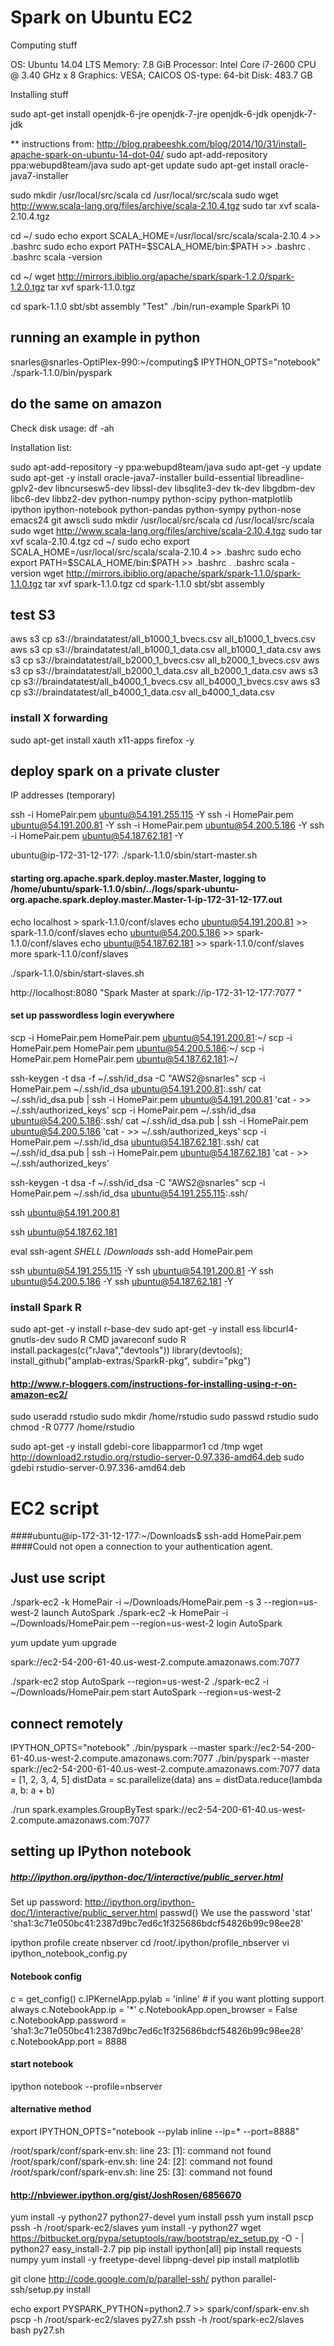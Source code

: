 # Spark on Ubuntu EC2

Computing stuff

OS: Ubuntu 14.04 LTS
Memory: 7.8 GiB
Processor: Intel Core i7-2600 CPU @ 3.40 GHz x 8
Graphics: VESA; CAICOS
OS-type: 64-bit
Disk: 483.7 GB

Installing stuff

sudo apt-get install openjdk-6-jre openjdk-7-jre openjdk-6-jdk openjdk-7-jdk

** instructions from: http://blog.prabeeshk.com/blog/2014/10/31/install-apache-spark-on-ubuntu-14-dot-04/
sudo apt-add-repository ppa:webupd8team/java
sudo apt-get update
sudo apt-get install oracle-java7-installer


sudo mkdir /usr/local/src/scala
cd /usr/local/src/scala
sudo wget http://www.scala-lang.org/files/archive/scala-2.10.4.tgz
sudo tar xvf scala-2.10.4.tgz

cd ~/
sudo echo export SCALA_HOME=/usr/local/src/scala/scala-2.10.4 >> .bashrc
sudo echo export PATH=\$SCALA_HOME/bin:\$PATH >> .bashrc
. .bashrc
scala -version

cd ~/
wget http://mirrors.ibiblio.org/apache/spark/spark-1.2.0/spark-1.2.0.tgz
tar xvf spark-1.1.0.tgz 

cd spark-1.1.0
sbt/sbt assembly
"Test"
./bin/run-example SparkPi 10

## running an example in python

snarles@snarles-OptiPlex-990:~/computing$ IPYTHON_OPTS="notebook" ./spark-1.1.0/bin/pyspark

## do the same on amazon

Check disk usage:
df -ah

Installation list:

sudo apt-add-repository -y ppa:webupd8team/java
sudo apt-get -y update
sudo apt-get -y install oracle-java7-installer build-essential libreadline-gplv2-dev libncursesw5-dev libssl-dev libsqlite3-dev tk-dev libgdbm-dev libc6-dev libbz2-dev python-numpy python-scipy python-matplotlib ipython ipython-notebook python-pandas python-sympy python-nose emacs24 git awscli
sudo mkdir /usr/local/src/scala
cd /usr/local/src/scala
sudo wget http://www.scala-lang.org/files/archive/scala-2.10.4.tgz
sudo tar xvf scala-2.10.4.tgz
cd ~/
sudo echo export SCALA_HOME=/usr/local/src/scala/scala-2.10.4 >> .bashrc
sudo echo export PATH=\$SCALA_HOME/bin:\$PATH >> .bashrc
. .bashrc
scala -version
wget http://mirrors.ibiblio.org/apache/spark/spark-1.1.0/spark-1.1.0.tgz
tar xvf spark-1.1.0.tgz 
cd spark-1.1.0
sbt/sbt assembly

## test S3


aws s3 cp s3://braindatatest/all_b1000_1_bvecs.csv all_b1000_1_bvecs.csv
aws s3 cp s3://braindatatest/all_b1000_1_data.csv all_b1000_1_data.csv
aws s3 cp s3://braindatatest/all_b2000_1_bvecs.csv all_b2000_1_bvecs.csv
aws s3 cp s3://braindatatest/all_b2000_1_data.csv all_b2000_1_data.csv
aws s3 cp s3://braindatatest/all_b4000_1_bvecs.csv all_b4000_1_bvecs.csv
aws s3 cp s3://braindatatest/all_b4000_1_data.csv all_b4000_1_data.csv




### install X forwarding

sudo apt-get install xauth x11-apps firefox -y

## deploy spark on a private cluster

IP addresses (temporary)

ssh -i HomePair.pem ubuntu@54.191.255.115 -Y
ssh -i HomePair.pem ubuntu@54.191.200.81 -Y
ssh -i HomePair.pem ubuntu@54.200.5.186 -Y
ssh -i HomePair.pem ubuntu@54.187.62.181 -Y

ubuntu@ip-172-31-12-177:
./spark-1.1.0/sbin/start-master.sh
####  starting org.apache.spark.deploy.master.Master, logging to /home/ubuntu/spark-1.1.0/sbin/../logs/spark-ubuntu-org.apache.spark.deploy.master.Master-1-ip-172-31-12-177.out
echo localhost > spark-1.1.0/conf/slaves
echo ubuntu@54.191.200.81 >> spark-1.1.0/conf/slaves
echo ubuntu@54.200.5.186 >> spark-1.1.0/conf/slaves
echo ubuntu@54.187.62.181 >> spark-1.1.0/conf/slaves
more spark-1.1.0/conf/slaves

./spark-1.1.0/sbin/start-slaves.sh

http://localhost:8080
"Spark Master at spark://ip-172-31-12-177:7077 "

#### set up passwordless login everywhere

scp -i HomePair.pem HomePair.pem ubuntu@54.191.200.81:~/ scp -i HomePair.pem HomePair.pem ubuntu@54.200.5.186:~/ scp -i HomePair.pem HomePair.pem ubuntu@54.187.62.181:~/

ssh-keygen -t dsa -f ~/.ssh/id_dsa -C "AWS2@snarles" scp -i HomePair.pem ~/.ssh/id_dsa ubuntu@54.191.200.81:.ssh/ cat ~/.ssh/id_dsa.pub | ssh -i HomePair.pem ubuntu@54.191.200.81 'cat - >> ~/.ssh/authorized_keys' scp -i HomePair.pem ~/.ssh/id_dsa ubuntu@54.200.5.186:.ssh/ cat ~/.ssh/id_dsa.pub | ssh -i HomePair.pem ubuntu@54.200.5.186 'cat - >> ~/.ssh/authorized_keys' scp -i HomePair.pem ~/.ssh/id_dsa ubuntu@54.187.62.181:.ssh/ cat ~/.ssh/id_dsa.pub | ssh -i HomePair.pem ubuntu@54.187.62.181 'cat - >> ~/.ssh/authorized_keys'

ssh-keygen -t dsa -f ~/.ssh/id_dsa -C "AWS2@snarles" scp -i HomePair.pem ~/.ssh/id_dsa ubuntu@54.191.255.115:.ssh/

ssh ubuntu@54.191.200.81

ssh ubuntu@54.187.62.181

eval ssh-agent $SHELL ~/Downloads$ ssh-add HomePair.pem

ssh ubuntu@54.191.255.115 -Y ssh ubuntu@54.191.200.81 -Y ssh ubuntu@54.200.5.186 -Y ssh ubuntu@54.187.62.181 -Y

### install Spark R

sudo apt-get -y install r-base-dev
sudo apt-get -y install ess libcurl4-gnutls-dev
sudo R CMD javareconf
sudo R
install.packages(c("rJava","devtools"))
library(devtools); install_github("amplab-extras/SparkR-pkg", subdir="pkg")


#### http://www.r-bloggers.com/instructions-for-installing-using-r-on-amazon-ec2/

sudo useradd rstudio
sudo mkdir /home/rstudio
sudo passwd rstudio
sudo chmod -R 0777 /home/rstudio

sudo apt-get -y install gdebi-core libapparmor1
cd /tmp
wget http://download2.rstudio.org/rstudio-server-0.97.336-amd64.deb
sudo gdebi rstudio-server-0.97.336-amd64.deb




# EC2 script


####ubuntu@ip-172-31-12-177:~/Downloads$ ssh-add HomePair.pem 
####Could not open a connection to your authentication agent.

## Just use script

./spark-ec2 -k HomePair -i ~/Downloads/HomePair.pem -s 3 --region=us-west-2 launch AutoSpark
./spark-ec2 -k HomePair -i ~/Downloads/HomePair.pem --region=us-west-2 login AutoSpark

yum update
yum upgrade

spark://ec2-54-200-61-40.us-west-2.compute.amazonaws.com:7077

./spark-ec2 stop AutoSpark --region=us-west-2
./spark-ec2 -i ~/Downloads/HomePair.pem start AutoSpark --region=us-west-2

## connect remotely

IPYTHON_OPTS="notebook" ./bin/pyspark --master spark://ec2-54-200-61-40.us-west-2.compute.amazonaws.com:7077
./bin/pyspark --master spark://ec2-54-200-61-40.us-west-2.compute.amazonaws.com:7077
data = [1, 2, 3, 4, 5]
distData = sc.parallelize(data)
ans =  distData.reduce(lambda a, b: a + b)

./run spark.examples.GroupByTest spark://ec2-54-200-61-40.us-west-2.compute.amazonaws.com:7077

## setting up IPython notebook
##### http://ipython.org/ipython-doc/1/interactive/public_server.html

Set up password:
http://ipython.org/ipython-doc/1/interactive/public_server.html
passwd()
We use the password 'stat'
'sha1:3c71e050bc41:2387d9bc7ed6c1f325686bdcf54826b99c98ee28'


ipython profile create nbserver
cd /root/.ipython/profile_nbserver
vi ipython_notebook_config.py


#### Notebook config
c = get_config()
c.IPKernelApp.pylab = 'inline'  # if you want plotting support always
c.NotebookApp.ip = '*'
c.NotebookApp.open_browser = False
c.NotebookApp.password = 'sha1:3c71e050bc41:2387d9bc7ed6c1f325686bdcf54826b99c98ee28'
c.NotebookApp.port = 8888

#### start notebook
ipython notebook --profile=nbserver

#### alternative method
export IPYTHON_OPTS="notebook --pylab inline --ip=* --port=8888"

/root/spark/conf/spark-env.sh: line 23: [1]: command not found
/root/spark/conf/spark-env.sh: line 24: [2]: command not found
/root/spark/conf/spark-env.sh: line 25: [3]: command not found


#### http://nbviewer.ipython.org/gist/JoshRosen/6856670

yum install -y python27 python27-devel
yum install pssh
yum install pscp
pssh -h /root/spark-ec2/slaves yum install -y python27
wget https://bitbucket.org/pypa/setuptools/raw/bootstrap/ez_setup.py -O - | python27
easy_install-2.7 pip
pip install ipython[all]
pip install requests numpy
yum install -y freetype-devel libpng-devel
pip install matplotlib

git clone http://code.google.com/p/parallel-ssh/
python parallel-ssh/setup.py install

echo export PYSPARK_PYTHON=python2.7 >> spark/conf/spark-env.sh
pscp -h /root/spark-ec2/slaves py27.sh
pssh -h /root/spark-ec2/slaves bash py27.sh

